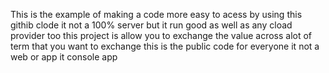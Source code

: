 This is the example of making a code more easy to acess by using this githib clode it not a 100% server but it run good as well as any cload provider too
this project is allow you to exchange the value across alot of term that you want to exchange 
this is the public code for everyone
it not a web or app it console app
